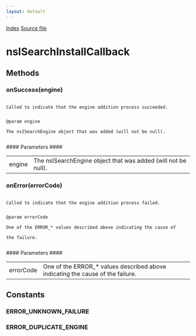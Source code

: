 ```yaml
---
layout: default
---
```

<div id='links'><a href="../index.html">Index</a>
<a href="http://dxr.mozilla.org/mozilla-central/source/netwerk/base/public/nsIBrowserSearchService.idl">Source file</a>
</div>

# nsISearchInstallCallback #

## Methods ##

### onSuccess(engine) ###
<code>  
Called to indicate that the engine addition process succeeded.  
  
@param engine  
       The nsISearchEngine object that was added (will not be null).  
  
</code>
#### Parameters ####

<table>

<tr>
<td>engine</td>
<td>       The nsISearchEngine object that was added (will not be null).  
</td>
</tr>

</table>

### onError(errorCode) ###
<code>  
Called to indicate that the engine addition process failed.  
  
@param errorCode  
       One of the ERROR_* values described above indicating the cause of  
       the failure.  
  
</code>
#### Parameters ####

<table>

<tr>
<td>errorCode</td>
<td>       One of the ERROR_* values described above indicating the cause of  
       the failure.  
</td>
</tr>

</table>

## Constants ##

### ERROR_UNKNOWN_FAILURE ###

### ERROR_DUPLICATE_ENGINE ###
